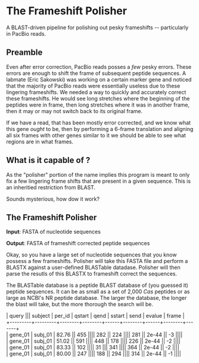 The Frameshift Polisher
=======================

A BLAST-driven pipeline for polishing out pesky frameshifts -- particularly in PacBio reads.

Preamble
--------

Even after error correction, PacBio reads posses a *few* pesky errors. These errors are enough to shift the frame of subsequent peptide sequences. A labmate (Eric Sakowski) was working on a certain marker gene and noticed that the majority of PacBio reads were essentially useless due to these lingering frameshifts. We needed a way to quickly and accurately correct these frameshifts. He would see long stretches where the beginning of the peptides were in frame, then long stretches where it was in another frame, then it may or may not switch back to its original frame.

If we have a read, that has been mostly error corrected, and we know what this gene *ought* to be, then by performing a 6-frame translation and aligning all six frames with other genes similar to it we should be able to see what regions are in what frames.

What is it capable of ?
-----------------------

As the "polisher" portion of the name implies this program is meant to only fix a few lingering frame shifts that are present in a given sequence. This is an inheritied restriction from BLAST.

Sounds mysterious, how dow it work?

The Frameshift Polisher
-----------------------

**Input**: FASTA of nucleotide sequences

**Output**: FASTA of frameshift corrected peptide sequences

Okay, so you have a large set of nucleotide sequences that you know possess a few frameshifts. Polisher will take this FASTA file and perform a BLASTX against a user-defined BLASTable datadase. Polisher will then parse the resutls of this BLASTX to frameshift correct the sequences.

The BLASTable database is a peptide BLAST database of (you guessed it) peptide sequences. It can be as small as a set of 2,000 *Cas* peptides or as large as NCBI's NR peptide database. The larger the database, the longer the blast will take, but the more thorough the search will be.


| query ||| subject | per_id | qstart | qend | sstart | send | evalue | frame |  
+---------+---------+--------+--------+------+--------+------+--------+-------+  
| gene_01 | subj_01 | 82.76 || 455 |||| 282 || 224 |||| 281 || 2e-44 || -3 ||||  
| gene_01 | subj_01 | 51.02 || 591 |||| 448 || 178 |||| 226 || 2e-44 || -2 ||||  
| gene_01 | subj_01 | 83.33 || 102 |||| 31 ||| 341 |||| 364 || 2e-44 || -2 ||||  
| gene_01 | subj_01 | 80.00 || 247 |||| 188 || 294 |||| 314 || 2e-44 || -1 ||||  